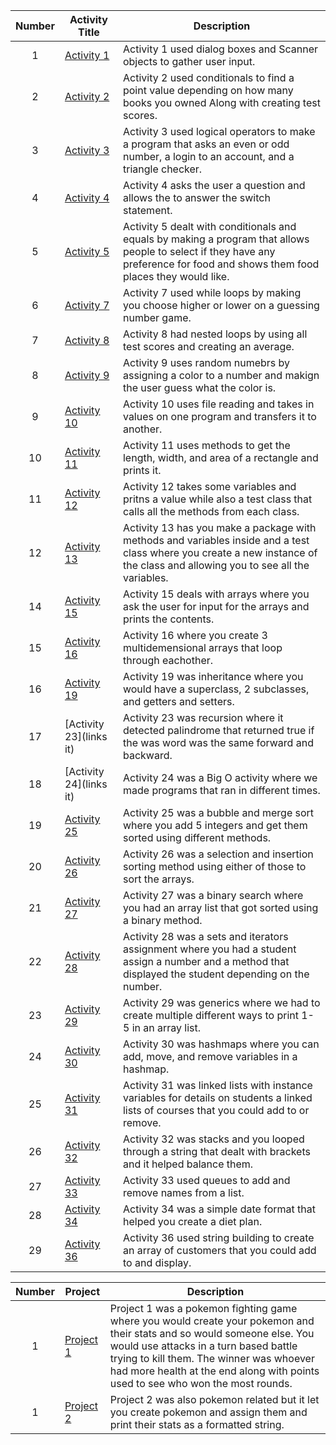 | Number | Activity Title | Description |
| :----: | ------ | ----------- |
|  1  | [Activity 1](https://github.com/Tetrixstreams/CS121-S23-CASE/tree/main/lab1/src) | Activity 1 used dialog boxes and Scanner objects to gather user input. | 
|  2  | [Activity 2](https://github.com/Tetrixstreams/CS121-S23-CASE/tree/main/lab1/src) | Activity 2 used conditionals to find a point value depending on how many books you owned Along with creating test scores. |
|  3  | [Activity 3](https://github.com/Tetrixstreams/CS121-S23-CASE/tree/main/lab1/src) | Activity 3 used logical operators to make a program that asks an even or odd number, a login to an account, and a triangle checker. |
|  4  | [Activity 4](https://github.com/Tetrixstreams/CS121-S23-CASE/tree/main/lab1/src) | Activity 4 asks the user a question and allows the to answer the switch statement. |
|  5  | [Activity 5](https://github.com/Tetrixstreams/CS121-S23-CASE/tree/main/lab1/src) | Activity 5 dealt with conditionals and equals by making a program that allows people to select if they have any preference for food and shows them food places they would like. |
|  6  | [Activity 7](https://github.com/Tetrixstreams/CS121-S23-CASE/tree/main/lab2/src) | Activity 7 used while loops by making you choose higher or lower on a guessing number game. |
|  7  | [Activity 8](https://github.com/Tetrixstreams/CS121-S23-CASE/tree/main/lab2/src) | Activity 8 had nested loops by using all test scores and creating an average.  |
|  8  | [Activity 9](https://github.com/Tetrixstreams/CS121-S23-CASE/tree/main/lab2/src) | Activity 9 uses random numebrs by assigning a color to a number and makign the user guess what the color is. |
|  9  | [Activity 10](https://github.com/Tetrixstreams/CS121-S23-CASE/tree/main/fileActivity/src) | Activity 10 uses file reading and takes in values on one program and transfers it to another. |
|  10  | [Activity 11](https://github.com/Tetrixstreams/CS121-S23-CASE/tree/main/Pokemon%20Battle/src) | Activity 11 uses methods to get the length, width, and area of a rectangle and prints it. |
|  11  | [Activity 12](https://github.com/Tetrixstreams/CS121-S23-CASE/tree/main/newacts/src) | Activity 12 takes some variables and pritns a value while also a test class that calls all the methods from each class. |
|  12  | [Activity 13](https://github.com/Tetrixstreams/CS121-S23-CASE/tree/main/Packages/src/packagesDemo) | Activity 13 has you make a package with methods and variables inside and a test class where you create a new instance of the class  and allowing you to see all the variables. |
|  14  | [Activity 15](https://github.com/Tetrixstreams/CS121-S23-CASE/tree/main/newacts/src) | Activity 15 deals with arrays where you ask the user for input for the arrays and prints the contents. |
|  15  | [Activity 16](https://github.com/Tetrixstreams/CS121-S23-CASE/tree/main/multidemensionalarrays/src) | Activity 16 where you create 3 multidemensional arrays that loop through eachother. |
|  16  | [Activity 19](https://github.com/Tetrixstreams/CS121-S23-CASE/tree/main/Acts%20im%20behind%20in/src/Inheritance) | Activity 19 was inheritance where you would have a superclass, 2 subclasses, and getters and setters. |
|  17  | [Activity 23](links it) | Activity 23 was recursion where it detected palindrome that returned true if the was word was the same forward and backward. |
|  18  | [Activity 24](links it) | Activity 24 was a Big O activity where we made programs that ran in different times. |
|  19  | [Activity 25](https://github.com/Tetrixstreams/CS121-S23-CASE/tree/main/Acts%20im%20behind%20in/src) | Activity 25 was a bubble and merge sort where you add 5 integers and get them sorted using different methods. |
|  20  | [Activity 26](https://github.com/Tetrixstreams/CS121-S23-CASE/tree/main/Acts%20im%20behind%20in/src) | Activity 26 was a selection and insertion sorting method using either of those to sort the arrays. |
|  21  | [Activity 27](https://github.com/Tetrixstreams/CS121-S23-CASE/tree/main/Acts%20im%20behind%20in/src) | Activity 27 was a binary search where you had an array list that got sorted using a binary method. |
|  22  | [Activity 28](https://github.com/Tetrixstreams/CS121-S23-CASE/tree/main/Acts%20im%20behind%20in/src) | Activity 28 was a sets and iterators assignment where you had a student assign a number and a method that displayed the student depending on the number. |
|  23  | [Activity 29](https://github.com/Tetrixstreams/CS121-S23-CASE/tree/main/Acts%20im%20behind%20in/src) | Activity 29 was generics where we had to create multiple different ways to print 1-5 in an array list. |
|  24  | [Activity 30](https://github.com/Tetrixstreams/CS121-S23-CASE/tree/main/Acts%20im%20behind%20in/src) | Activity 30 was hashmaps where you can add, move, and remove variables in a hashmap. |
|  25  | [Activity 31](https://github.com/Tetrixstreams/CS121-S23-CASE/tree/main/LinkedListsActivity/src) | Activity 31 was linked lists with instance variables for details on students a linked lists of courses that you could add to or remove. |
|  26  | [Activity 32](https://github.com/Tetrixstreams/CS121-S23-CASE/tree/main/StackBracket/src) | Activity 32 was stacks and you looped through a string that dealt with brackets and it helped balance them. |
|  27  | [Activity 33](https://github.com/Tetrixstreams/CS121-S23-CASE/tree/main/LinkedListsActivity/src) | Activity 33 used queues to add and remove names from a list. |
|  28  | [Activity 34](https://github.com/Tetrixstreams/CS121-S23-CASE/tree/main/dateFormat/src) | Activity 34 was a simple date format that helped you create a diet plan. |
|  29  | [Activity 36](https://github.com/Tetrixstreams/CS121-S23-CASE/tree/main/StringBuilderActivity/src) | Activity 36 used string building to create an array of customers that you could add to and display. |


| Number | Project | Description |
| :-: | - | - |
| 1 | [Project 1](https://github.com/Tetrixstreams/CS121-S23-CASE/tree/main/Pokemon%20Battle/src) | Project 1 was a pokemon fighting game where you would create your pokemon and their stats and so would someone else. You would use attacks in a turn based battle trying to kill them. The winner was whoever had more health at the end along with points used to see who won the most rounds. |
| 1 | [Project 2](https://github.com/Tetrixstreams/CS121-S23-CASE/tree/main/Pokemon2/src) | Project 2 was also pokemon related but it let you create pokemon and assign them and print their stats as a formatted string. |
